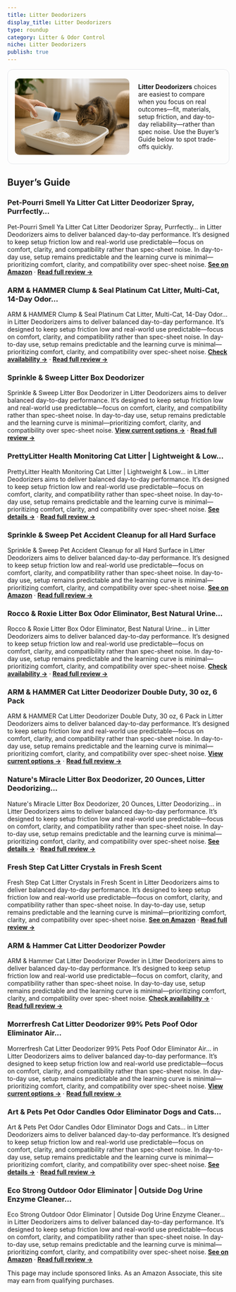 ```yaml
---
title: Litter Deodorizers
display_title: Litter Deodorizers
type: roundup
category: Litter & Odor Control
niche: Litter Deodorizers
publish: true
---
```


<section class="hero-split" style="width:100%;box-sizing:border-box;border:1px solid #e5e7eb;border-radius:12px;padding:16px;display:grid;grid-template-columns:minmax(260px,40%) 1fr;gap:20px;align-items:center;"><figure style="margin:0;"><img src="/hero/roundups/litter-odor-control/litter-deodorizers.webp" alt="" style="width:100%;height:auto;display:block;border-radius:10px;"/></figure><div class="hero-copy" style="min-width:0;"><p><strong>Litter Deodorizers</strong> choices are easiest to compare when you focus on real outcomes&mdash;fit, materials, setup friction, and day-to-day reliability&mdash;rather than spec noise. Use the Buyer’s Guide below to spot trade-offs quickly.</p></div></section>

<h2>Buyer’s Guide</h2>
<h3>Pet-Pourri Smell Ya Litter Cat Litter Deodorizer Spray, Purrfectly…</h3>
<p>Pet-Pourri Smell Ya Litter Cat Litter Deodorizer Spray, Purrfectly… in Litter Deodorizers aims to deliver balanced day-to-day performance. It’s designed to keep setup friction low and real-world use predictable&mdash;focus on comfort, clarity, and compatibility rather than spec-sheet noise. In day-to-day use, setup remains predictable and the learning curve is minimal&mdash;prioritizing comfort, clarity, and compatibility over spec-sheet noise. <a href="https://amzn.to/3VMWxHw" target="_blank" rel="nofollow sponsored noopener noopener" target="_blank"><strong>See on Amazon</strong></a> · <a href="/reviews/pet-pourri-smell-ya-litter-cat-litter-deodorizer-spray-purrfectly-bambo-fa6e22ba/"><strong>Read full review &rarr;</strong></a></p>
<h3>ARM & HAMMER Clump & Seal Platinum Cat Litter, Multi-Cat, 14-Day Odor…</h3>
<p>ARM & HAMMER Clump & Seal Platinum Cat Litter, Multi-Cat, 14-Day Odor… in Litter Deodorizers aims to deliver balanced day-to-day performance. It’s designed to keep setup friction low and real-world use predictable&mdash;focus on comfort, clarity, and compatibility rather than spec-sheet noise. In day-to-day use, setup remains predictable and the learning curve is minimal&mdash;prioritizing comfort, clarity, and compatibility over spec-sheet noise. <a href="https://amzn.to/43754sH" target="_blank" rel="nofollow sponsored noopener noopener" target="_blank"><strong>Check availability &rarr;</strong></a> · <a href="/reviews/arm-hammer-clump-seal-platinum-cat-litter-multi-cat-14-day-odor-control-310cdad3/"><strong>Read full review &rarr;</strong></a></p>
<h3>Sprinkle & Sweep Litter Box Deodorizer</h3>
<p>Sprinkle & Sweep Litter Box Deodorizer in Litter Deodorizers aims to deliver balanced day-to-day performance. It’s designed to keep setup friction low and real-world use predictable&mdash;focus on comfort, clarity, and compatibility rather than spec-sheet noise. In day-to-day use, setup remains predictable and the learning curve is minimal&mdash;prioritizing comfort, clarity, and compatibility over spec-sheet noise. <a href="https://amzn.to/42uaq14" target="_blank" rel="nofollow sponsored noopener noopener" target="_blank"><strong>View current options &rarr;</strong></a> · <a href="/reviews/sprinkle-sweep-litter-box-deodorizer-cat-litter-deodorizer-non-toxic-an-97332af9/"><strong>Read full review &rarr;</strong></a></p>
<h3>PrettyLitter Health Monitoring Cat Litter | Lightweight & Low…</h3>
<p>PrettyLitter Health Monitoring Cat Litter | Lightweight & Low… in Litter Deodorizers aims to deliver balanced day-to-day performance. It’s designed to keep setup friction low and real-world use predictable&mdash;focus on comfort, clarity, and compatibility rather than spec-sheet noise. In day-to-day use, setup remains predictable and the learning curve is minimal&mdash;prioritizing comfort, clarity, and compatibility over spec-sheet noise. <a href="https://amzn.to/47aiFBZ" target="_blank" rel="nofollow sponsored noopener noopener" target="_blank"><strong>See details &rarr;</strong></a> · <a href="/reviews/prettylitter-health-monitoring-cat-litter-lotus-flower-non-clumping-lig-cc66a363/"><strong>Read full review &rarr;</strong></a></p>
<h3>Sprinkle & Sweep Pet Accident Cleanup for all Hard Surface</h3>
<p>Sprinkle & Sweep Pet Accident Cleanup for all Hard Surface in Litter Deodorizers aims to deliver balanced day-to-day performance. It’s designed to keep setup friction low and real-world use predictable&mdash;focus on comfort, clarity, and compatibility rather than spec-sheet noise. In day-to-day use, setup remains predictable and the learning curve is minimal&mdash;prioritizing comfort, clarity, and compatibility over spec-sheet noise. <a href="https://amzn.to/46CLZ3T" target="_blank" rel="nofollow sponsored noopener noopener" target="_blank"><strong>See on Amazon</strong></a> · <a href="/reviews/sprinkle-sweep-pet-accident-cleanup-for-all-hard-surface-non-toxic-quic-fb269089/"><strong>Read full review &rarr;</strong></a></p>
<h3>Rocco & Roxie Litter Box Odor Eliminator, Best Natural Urine…</h3>
<p>Rocco & Roxie Litter Box Odor Eliminator, Best Natural Urine… in Litter Deodorizers aims to deliver balanced day-to-day performance. It’s designed to keep setup friction low and real-world use predictable&mdash;focus on comfort, clarity, and compatibility rather than spec-sheet noise. In day-to-day use, setup remains predictable and the learning curve is minimal&mdash;prioritizing comfort, clarity, and compatibility over spec-sheet noise. <a href="https://amzn.to/4pUQlLp" target="_blank" rel="nofollow sponsored noopener noopener" target="_blank"><strong>Check availability &rarr;</strong></a> · <a href="/reviews/rocco-roxie-litter-box-odor-eliminator-best-natural-urine-deodorizer-ca-264bca1b/"><strong>Read full review &rarr;</strong></a></p>
<h3>ARM & HAMMER Cat Litter Deodorizer Double Duty, 30 oz, 6 Pack</h3>
<p>ARM & HAMMER Cat Litter Deodorizer Double Duty, 30 oz, 6 Pack in Litter Deodorizers aims to deliver balanced day-to-day performance. It’s designed to keep setup friction low and real-world use predictable&mdash;focus on comfort, clarity, and compatibility rather than spec-sheet noise. In day-to-day use, setup remains predictable and the learning curve is minimal&mdash;prioritizing comfort, clarity, and compatibility over spec-sheet noise. <a href="https://amzn.to/42ongxU" target="_blank" rel="nofollow sponsored noopener noopener" target="_blank"><strong>View current options &rarr;</strong></a> · <a href="/reviews/arm-hammer-cat-litter-deodorizer-double-duty-30-oz-6-pack/"><strong>Read full review &rarr;</strong></a></p>
<h3>Nature's Miracle Litter Box Deodorizer, 20 Ounces, Litter Deodorizing…</h3>
<p>Nature's Miracle Litter Box Deodorizer, 20 Ounces, Litter Deodorizing… in Litter Deodorizers aims to deliver balanced day-to-day performance. It’s designed to keep setup friction low and real-world use predictable&mdash;focus on comfort, clarity, and compatibility rather than spec-sheet noise. In day-to-day use, setup remains predictable and the learning curve is minimal&mdash;prioritizing comfort, clarity, and compatibility over spec-sheet noise. <a href="https://amzn.to/3KD1vUQ" target="_blank" rel="nofollow sponsored noopener noopener" target="_blank"><strong>See details &rarr;</strong></a> · <a href="/reviews/nature-s-miracle-litter-box-deodorizer-20-ounces-litter-deodorizing-pow-90af2757/"><strong>Read full review &rarr;</strong></a></p>
<h3>Fresh Step Cat Litter Crystals in Fresh Scent</h3>
<p>Fresh Step Cat Litter Crystals in Fresh Scent in Litter Deodorizers aims to deliver balanced day-to-day performance. It’s designed to keep setup friction low and real-world use predictable&mdash;focus on comfort, clarity, and compatibility rather than spec-sheet noise. In day-to-day use, setup remains predictable and the learning curve is minimal&mdash;prioritizing comfort, clarity, and compatibility over spec-sheet noise. <a href="https://amzn.to/47bfHgw" target="_blank" rel="nofollow sponsored noopener noopener" target="_blank"><strong>See on Amazon</strong></a> · <a href="/reviews/fresh-step-cat-litter-crystals-in-fresh-scent-cat-litter-box-deodorizer-2b635e8f/"><strong>Read full review &rarr;</strong></a></p>
<h3>ARM & Hammer Cat Litter Deodorizer Powder</h3>
<p>ARM & Hammer Cat Litter Deodorizer Powder in Litter Deodorizers aims to deliver balanced day-to-day performance. It’s designed to keep setup friction low and real-world use predictable&mdash;focus on comfort, clarity, and compatibility rather than spec-sheet noise. In day-to-day use, setup remains predictable and the learning curve is minimal&mdash;prioritizing comfort, clarity, and compatibility over spec-sheet noise. <a href="https://amzn.to/4h0D93w" target="_blank" rel="nofollow sponsored noopener noopener" target="_blank"><strong>Check availability &rarr;</strong></a> · <a href="/reviews/arm-hammer-cat-litter-deodorizer-powder-pack-of-3-/"><strong>Read full review &rarr;</strong></a></p>
<h3>Morrerfresh Cat Litter Deodorizer 99% Pets Poof Odor Eliminator Air…</h3>
<p>Morrerfresh Cat Litter Deodorizer 99% Pets Poof Odor Eliminator Air… in Litter Deodorizers aims to deliver balanced day-to-day performance. It’s designed to keep setup friction low and real-world use predictable&mdash;focus on comfort, clarity, and compatibility rather than spec-sheet noise. In day-to-day use, setup remains predictable and the learning curve is minimal&mdash;prioritizing comfort, clarity, and compatibility over spec-sheet noise. <a href="https://amzn.to/4pRQhfv" target="_blank" rel="nofollow sponsored noopener noopener" target="_blank"><strong>View current options &rarr;</strong></a> · <a href="/reviews/morrerfresh-cat-litter-deodorizer-99-pets-poof-odor-eliminator-air-puri-ad6751b9/"><strong>Read full review &rarr;</strong></a></p>
<h3>Art & Pets Pet Odor Candles Odor Eliminator Dogs and Cats…</h3>
<p>Art & Pets Pet Odor Candles Odor Eliminator Dogs and Cats… in Litter Deodorizers aims to deliver balanced day-to-day performance. It’s designed to keep setup friction low and real-world use predictable&mdash;focus on comfort, clarity, and compatibility rather than spec-sheet noise. In day-to-day use, setup remains predictable and the learning curve is minimal&mdash;prioritizing comfort, clarity, and compatibility over spec-sheet noise. <a href="https://amzn.to/3KtO61t" target="_blank" rel="nofollow sponsored noopener noopener" target="_blank"><strong>See details &rarr;</strong></a> · <a href="/reviews/art-pets-pet-odor-candles-odor-eliminator-dogs-and-cats-long-lasting-72-20ffe37e/"><strong>Read full review &rarr;</strong></a></p>
<h3>Eco Strong Outdoor Odor Eliminator | Outside Dog Urine Enzyme Cleaner…</h3>
<p>Eco Strong Outdoor Odor Eliminator | Outside Dog Urine Enzyme Cleaner… in Litter Deodorizers aims to deliver balanced day-to-day performance. It’s designed to keep setup friction low and real-world use predictable&mdash;focus on comfort, clarity, and compatibility rather than spec-sheet noise. In day-to-day use, setup remains predictable and the learning curve is minimal&mdash;prioritizing comfort, clarity, and compatibility over spec-sheet noise. <a href="https://amzn.to/42tZ6lr" target="_blank" rel="nofollow sponsored noopener noopener" target="_blank"><strong>See on Amazon</strong></a> · <a href="/reviews/eco-strong-outdoor-odor-eliminator-outside-dog-urine-enzyme-cleaner-pow-53b89d91/"><strong>Read full review &rarr;</strong></a></p>
<aside class="disclosure">This page may include sponsored links. As an Amazon Associate, this site may earn from qualifying purchases.</aside>
